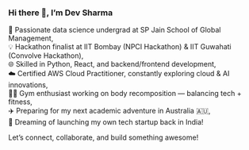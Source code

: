 ### Hi there 👋, I’m Dev Sharma

🚀 Passionate data science undergrad at SP Jain School of Global Management,  
💡 Hackathon finalist at IIT Bombay (NPCI Hackathon) & IIT Guwahati (Convolve Hackathon),  
🌐 Skilled in Python, React, and backend/frontend development,  
☁️ Certified AWS Cloud Practitioner, constantly exploring cloud & AI innovations,  
🏋️‍♂️ Gym enthusiast working on body recomposition — balancing tech + fitness,  
✈️ Preparing for my next academic adventure in Australia 🇦🇺,  
🌱 Dreaming of launching my own tech startup back in India!

Let’s connect, collaborate, and build something awesome!  




<!--
**devyash12/devyash12** is a ✨ _special_ ✨ repository because its `README.md` (this file) appears on your GitHub profile.

Here are some ideas to get you started:

- 🔭 I’m currently working on ...
- 🌱 I’m currently learning ...
- 👯 I’m looking to collaborate on ...
- 🤔 I’m looking for help with ...
- 💬 Ask me about ...
- 📫 How to reach me: ...
- 😄 Pronouns: ...
- ⚡ Fun fact: ...
-->
